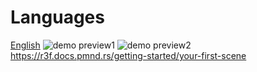 # Languages
[English](./docs/en/README.en.md)
![demo preview1](https://github.com/user-attachments/assets/86ea541f-f2b9-40ec-b0be-d1a54f6117f5)
![demo preview2](https://github.com/user-attachments/assets/c3a1c409-3845-45f1-8d4f-2d49d2b3d85f)
https://r3f.docs.pmnd.rs/getting-started/your-first-scene